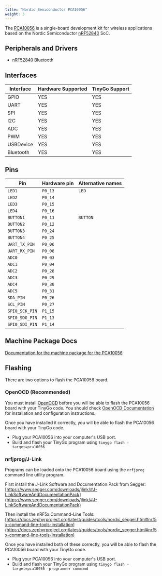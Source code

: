 ```yaml
---
title: "Nordic Semiconductor PCA10056"
weight: 3
---
```


The [PCA10056](https://www.nordicsemi.com/Software-and-Tools/Development-Kits/nRF52840-DK) is a single-board development kit for wireless applications based on the Nordic Semiconductor [nRF52840](https://www.nordicsemi.com/eng/Products/nRF52840) SoC.

## Peripherals and Drivers

- [nRF52840](https://github.com/tinygo-org/bluetooth) Bluetooth

## Interfaces

| Interface | Hardware Supported | TinyGo Support |
| --------- | ------------- | ----- |
| GPIO      | YES | YES |
| UART      | YES | YES |
| SPI       | YES | YES |
| I2C       | YES | YES |
| ADC       | YES | YES |
| PWM       | YES | YES |
| USBDevice | YES | YES |
| Bluetooth | YES | YES |

## Pins

| Pin               | Hardware pin | Alternative names |
| ----------------- | ------------ | ----------------- |
| `LED1`            | `P0_13`      | `LED`             |
| `LED2`            | `P0_14`      |                   |
| `LED3`            | `P0_15`      |                   |
| `LED4`            | `P0_16`      |                   |
| `BUTTON1`         | `P0_11`      | `BUTTON`          |
| `BUTTON2`         | `P0_12`      |                   |
| `BUTTON3`         | `P0_24`      |                   |
| `BUTTON4`         | `P0_25`      |                   |
| `UART_TX_PIN`     | `P0_06`      |                   |
| `UART_RX_PIN`     | `P0_08`      |                   |
| `ADC0`            | `P0_03`      |                   |
| `ADC1`            | `P0_04`      |                   |
| `ADC2`            | `P0_28`      |                   |
| `ADC3`            | `P0_29`      |                   |
| `ADC4`            | `P0_30`      |                   |
| `ADC5`            | `P0_31`      |                   |
| `SDA_PIN`         | `P0_26`      |                   |
| `SCL_PIN`         | `P0_27`      |                   |
| `SPI0_SCK_PIN`    | `P1_15`      |                   |
| `SPI0_SDO_PIN`    | `P1_13`      |                   |
| `SPI0_SDI_PIN`    | `P1_14`      |                   |

## Machine Package Docs

[Documentation for the machine package for the PCA10056](../machine/pca10056)

## Flashing

There are two options to flash the PCA10056 board.

### OpenOCD (Recommended)

You must install [OpenOCD](http://openocd.org/) before you will be able to flash the PCA10056 board with your TinyGo code.
You should check [OpenOCD Documentation](http://openocd.org/Documentation) for installation and configuration instructions.

Once you have installed it correctly, you will be able to flash the PCA10056 board with your TinyGo code.

- Plug your PCA10056 into your computer's USB port.
- Build and flash your TinyGo program using `tinygo flash -target=pca10056`

### nrfjprog/J-Link

Programs can be loaded onto the PCA10056 board using the `nrfjprog` command line utility program.

First install the J-Link Software and Documentation Pack from Segger: [https://www.segger.com/downloads/jlink/#J-LinkSoftwareAndDocumentationPack](https://www.segger.com/downloads/jlink/#J-LinkSoftwareAndDocumentationPack)

Then install the nRF5x Command-Line Tools: [https://docs.zephyrproject.org/latest/guides/tools/nordic_segger.html#nrf5x-command-line-tools-installation](https://docs.zephyrproject.org/latest/guides/tools/nordic_segger.html#nrf5x-command-line-tools-installation)

Once you have installed both of these correctly, you will be able to flash the PCA10056 board with your TinyGo code.

- Plug your PCA10056 into your computer's USB port.
- Build and flash your TinyGo program using `tinygo flash -target=pca10056 -programmer command`
